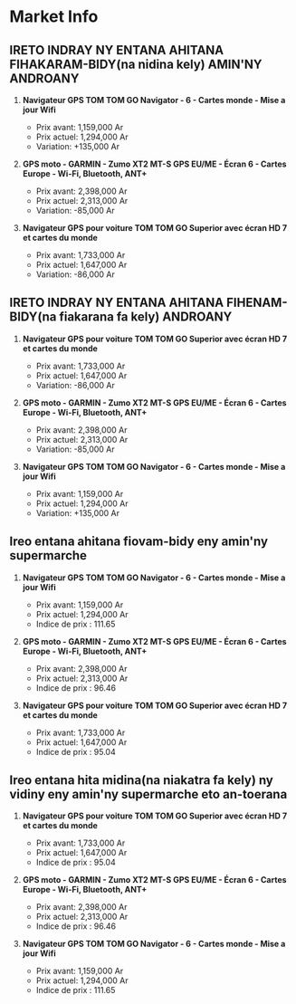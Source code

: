 # Market Info

## IRETO INDRAY NY ENTANA AHITANA FIHAKARAM-BIDY(na nidina kely) AMIN'NY ANDROANY

1. **Navigateur GPS TOM TOM GO Navigator - 6 - Cartes monde - Mise a jour Wifi**
   - Prix avant: 1,159,000 Ar
   - Prix actuel: 1,294,000 Ar
   - Variation: +135,000 Ar

2. **GPS moto - GARMIN - Zumo XT2 MT-S GPS EU/ME - Écran 6 - Cartes Europe - Wi-Fi, Bluetooth, ANT+**
   - Prix avant: 2,398,000 Ar
   - Prix actuel: 2,313,000 Ar
   - Variation: -85,000 Ar

3. **Navigateur GPS pour voiture TOM TOM GO Superior avec écran HD 7 et cartes du monde**
   - Prix avant: 1,733,000 Ar
   - Prix actuel: 1,647,000 Ar
   - Variation: -86,000 Ar

## IRETO INDRAY NY ENTANA AHITANA FIHENAM-BIDY(na fiakarana fa kely) ANDROANY

1. **Navigateur GPS pour voiture TOM TOM GO Superior avec écran HD 7 et cartes du monde**
   - Prix avant: 1,733,000 Ar
   - Prix actuel: 1,647,000 Ar
   - Variation: -86,000 Ar

2. **GPS moto - GARMIN - Zumo XT2 MT-S GPS EU/ME - Écran 6 - Cartes Europe - Wi-Fi, Bluetooth, ANT+**
   - Prix avant: 2,398,000 Ar
   - Prix actuel: 2,313,000 Ar
   - Variation: -85,000 Ar

3. **Navigateur GPS TOM TOM GO Navigator - 6 - Cartes monde - Mise a jour Wifi**
   - Prix avant: 1,159,000 Ar
   - Prix actuel: 1,294,000 Ar
   - Variation: +135,000 Ar

## Ireo entana ahitana fiovam-bidy eny amin'ny supermarche

1. **Navigateur GPS TOM TOM GO Navigator - 6 - Cartes monde - Mise a jour Wifi**
   - Prix avant: 1,159,000 Ar
   - Prix actuel: 1,294,000 Ar
   - Indice de prix : 111.65

2. **GPS moto - GARMIN - Zumo XT2 MT-S GPS EU/ME - Écran 6 - Cartes Europe - Wi-Fi, Bluetooth, ANT+**
   - Prix avant: 2,398,000 Ar
   - Prix actuel: 2,313,000 Ar
   - Indice de prix : 96.46

3. **Navigateur GPS pour voiture TOM TOM GO Superior avec écran HD 7 et cartes du monde**
   - Prix avant: 1,733,000 Ar
   - Prix actuel: 1,647,000 Ar
   - Indice de prix : 95.04

## Ireo entana hita midina(na niakatra fa kely) ny vidiny eny amin'ny supermarche eto an-toerana

1. **Navigateur GPS pour voiture TOM TOM GO Superior avec écran HD 7 et cartes du monde**
   - Prix avant: 1,733,000 Ar
   - Prix actuel: 1,647,000 Ar
   - Indice de prix : 95.04

2. **GPS moto - GARMIN - Zumo XT2 MT-S GPS EU/ME - Écran 6 - Cartes Europe - Wi-Fi, Bluetooth, ANT+**
   - Prix avant: 2,398,000 Ar
   - Prix actuel: 2,313,000 Ar
   - Indice de prix : 96.46

3. **Navigateur GPS TOM TOM GO Navigator - 6 - Cartes monde - Mise a jour Wifi**
   - Prix avant: 1,159,000 Ar
   - Prix actuel: 1,294,000 Ar
   - Indice de prix : 111.65

